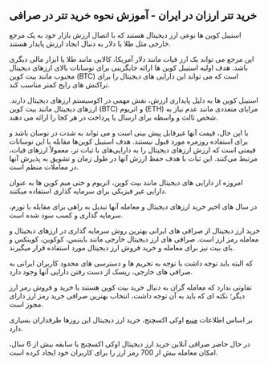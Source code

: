 

## خرید تتر ارزان در ایران - آموزش نحوه خرید تتر در صرافی

استیبل کوین ها نوعی ارز دیجیتال هستند که با اتصال ارزش بازار خود به یک مرجع خارجی مثل طلا یا دلار به دنبال ایجاد ارزش پایدار هستند.

این مرجع می تواند یک ارز فیات مانند دلار آمریکا، کالایی مانند طلا یا ابزار مالی دیگری باشد. هدف اولیه استیبل کوین ها ارائه جایگزینی برای نوسانات بالای ارزهای دیجیتال محبوب مانند بیت کوین (BTC) است که می تواند این دارایی های دیجیتال را برای تراکنش های رایج کمتر مناسب کند.

استیبل کوین ها به دلیل پایداری ارزش، نقش مهمی در اکوسیستم ارزهای دیجیتال دارند. ارزهای دیجیتال مانند بیت کوین (BTC) و اتریوم (ETH) مزایای متعددی مانند عدم نیاز به شخص ثالث و واسطه برای ارسال یا پرداخت در هر کجا را ارائه می دهند.

با این حال، قیمت آنها غیرقابل پیش بینی است و می تواند به شدت در نوسان باشد و برای استفاده روزمره مورد قبول نیستند. هدف استیبل کوین‌ها مقابله با این نوسانات قیمتی است که ارزش ارزهای دیجیتال را به دارایی‌های با ثبات‌ تر، معمولاً ارزهای فیات، مرتبط می‌کنند. این ثبات با هدف حفظ ارزش آنها در طول زمان و تشویق به پذیرش آنها در معاملات منظم است.

امروزه از دارایی های دیجیتال مانند بیت کوین، اتریوم و حتی میم کوین ها به عنوان دارایی غیر فیزیکی برای سرمایه گذاری استفاده میکنند.

در سال های اخیر خرید ارزهای دیجیتال و معامله آنها تبدیل به راهی برای مقابله با تورم، سرمایه گذاری و کسب سود شده است.

خرید ارز دیجیتال از صرافی های ایرانی بهترین روش سرمایه گذاری در ارزهای دیجیتال و معامله رمز ارز است. صرافی های ارز دیجیتال خارجی مانند بایننس، کوکوین، کوینکس و بای بیت نیز برای معامله و خرید فروش ارز دیجیتال مورد استفاده قرار میگیرند.

که البته باید توجه داشت با توجه به تحریم ها و دسترسی های محدود کاربران ایرانی به صرافی های خارجی، ریسک از دست رفتن دارایی آنها وجود دارد.

تفاوتی ندارد که معامله گران به دنبال خرید بیت کوین هستند یا خرید و فروش رمز ارز دیگر؛ نکته ای که باید به آن توجه داشت، انتخاب بهترین صرافی خرید رمز ارز دارای مجوز است.

بر اساس اطلاعات [منبع](https://ok-ex.io/) اوکی اکسچنج، خرید ارز دیجیتال این روزها طرفداران بسیاری دارد.

در حال حاضر صرافی آنلاین خرید ارز دیجیتال اوکی اکسچنج با سابقه بیش از 6 سال، امکان معامله بیش از 700 رمز ارز را برای کاربران خود ایجاد کرده است.
